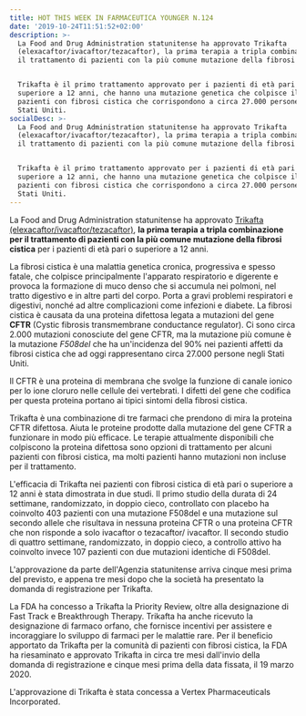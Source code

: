 ```yaml
---
title: HOT THIS WEEK IN FARMACEUTICA YOUNGER N.124
date: '2019-10-24T11:51:52+02:00'
description: >-
  La Food and Drug Administration statunitense ha approvato Trikafta
  (elexacaftor/ivacaftor/tezacaftor), la prima terapia a tripla combinazione per
  il trattamento di pazienti con la più comune mutazione della fibrosi cistica.


  Trikafta è il primo trattamento approvato per i pazienti di età pari o
  superiore a 12 anni, che hanno una mutazione genetica che colpisce il 90% dei
  pazienti con fibrosi cistica che corrispondono a circa 27.000 persone negli
  Stati Uniti.
socialDesc: >-
  La Food and Drug Administration statunitense ha approvato Trikafta
  (elexacaftor/ivacaftor/tezacaftor), la prima terapia a tripla combinazione per
  il trattamento di pazienti con la più comune mutazione della fibrosi cistica.


  Trikafta è il primo trattamento approvato per i pazienti di età pari o
  superiore a 12 anni, che hanno una mutazione genetica che colpisce il 90% dei
  pazienti con fibrosi cistica che corrispondono a circa 27.000 persone negli
  Stati Uniti.
---
```

La Food and Drug Administration statunitense ha approvato [Trikafta (elexacaftor/ivacaftor/tezacaftor)](https://www.fda.gov/news-events/press-announcements/fda-approves-new-breakthrough-therapy-cystic-fibrosis), **la prima terapia a tripla combinazione per il trattamento di pazienti con la più comune mutazione della fibrosi cistica** per i pazienti di età pari o superiore a 12 anni.

La fibrosi cistica è una malattia genetica cronica, progressiva e spesso fatale, che colpisce principalmente l'apparato respiratorio e digerente e provoca la formazione di muco denso che si accumula nei polmoni, nel tratto digestivo e in altre parti del corpo. Porta a gravi problemi respiratori e digestivi, nonché ad altre complicazioni come infezioni e diabete. La fibrosi cistica è causata da una proteina difettosa legata a mutazioni del gene **CFTR** (Cystic fibrosis transmembrane conductance regulator). Ci sono circa 2.000 mutazioni conosciute del gene CFTR, ma la mutazione più comune è la mutazione _F508del_ che ha un'incidenza del 90% nei pazienti affetti da fibrosi cistica che ad oggi rappresentano circa 27.000 persone negli Stati Uniti.

Il CFTR è una proteina di membrana che svolge la funzione di canale ionico per lo ione cloruro nelle cellule dei vertebrati.  I difetti del gene che codifica per questa proteina portano ai tipici sintomi della fibrosi cistica. 

Trikafta è una combinazione di tre farmaci che prendono di mira la proteina CFTR difettosa. Aiuta le proteine ​​prodotte dalla mutazione del gene CFTR a funzionare in modo più efficace. Le terapie attualmente disponibili che colpiscono la proteina difettosa sono opzioni di trattamento per alcuni pazienti con fibrosi cistica, ma molti pazienti hanno mutazioni non incluse per il trattamento. 

L'efficacia di Trikafta nei pazienti con fibrosi cistica di età pari o superiore a 12 anni è stata dimostrata in due studi. Il primo studio della durata di 24 settimane, randomizzato, in doppio cieco, controllato con placebo ha coinvolto 403 pazienti con una mutazione F508del e una mutazione sul secondo allele che risultava in nessuna proteina CFTR o una proteina CFTR che non risponde a solo ivacaftor o tezacaftor/ ivacaftor. Il secondo studio di quattro settimane, randomizzato, in doppio cieco, a controllo attivo ha coinvolto invece 107 pazienti con due mutazioni identiche di F508del.

L'approvazione da parte dell'Agenzia statunitense arriva cinque mesi prima del previsto, e appena tre mesi dopo che la società ha presentato la domanda di registrazione per Trikafta.

La FDA ha concesso a Trikafta la Priority Review, oltre alla designazione di Fast Track e Breakthrough Therapy. Trikafta ha anche ricevuto la designazione di farmaco orfano, che fornisce incentivi per assistere e incoraggiare lo sviluppo di farmaci per le malattie rare. Per il beneficio apportato da Trikafta per la comunità di pazienti con fibrosi cistica, la FDA ha riesaminato e approvato Trikafta in circa tre mesi dall'invio della domanda di registrazione e cinque mesi prima della data fissata, il 19 marzo 2020. 

L'approvazione di Trikafta è stata concessa a Vertex Pharmaceuticals Incorporated.
